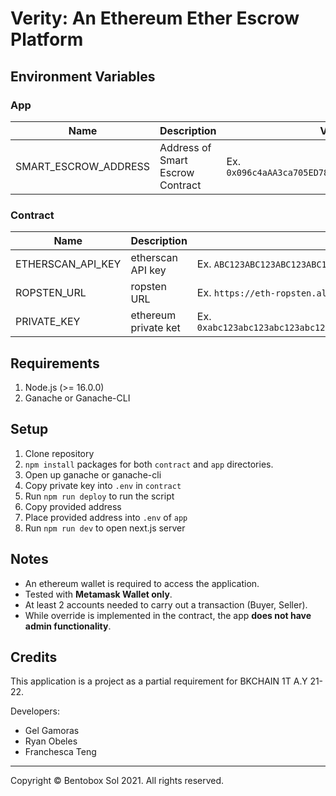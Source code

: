 # Verity: An Ethereum Ether Escrow Platform

## Environment Variables

### App
| Name      | Description | Value |
| ----------- | ----------- | ----------- |
| SMART_ESCROW_ADDRESS | Address of Smart Escrow Contract | Ex. `0x096c4aAA3ca705ED78C284238091D98F20e92061` |

### Contract
| Name      | Description | Value |
| ----------- | ----------- | ----------- |
| ETHERSCAN_API_KEY | etherscan API key | Ex. `ABC123ABC123ABC123ABC123ABC123ABC1` |
| ROPSTEN_URL | ropsten URL | Ex. `https://eth-ropsten.alchemyapi.io/v2/<YOUR ALCHEMY KEY>` |
| PRIVATE_KEY | ethereum private ket | Ex. `0xabc123abc123abc123abc123abc123abc123abc123abc123abc123abc123abc1`|

## Requirements
1. Node.js (>= 16.0.0)
2. Ganache or Ganache-CLI

## Setup
1. Clone repository
2. `npm install` packages for both `contract` and `app` directories.
3. Open up ganache or ganache-cli
4. Copy private key into `.env` in `contract`
5. Run `npm run deploy` to run the script
6. Copy provided address
7. Place provided address into `.env` of `app`
8. Run `npm run dev` to open next.js server

## Notes
- An ethereum wallet is required to access the application.
- Tested with **Metamask Wallet only**.
- At least 2 accounts needed to carry out a transaction (Buyer, Seller).
- While override is implemented in the contract, the app **does not have admin functionality**.

## Credits

This application is a project as a partial requirement for BKCHAIN 1T A.Y 21-22.

Developers:
- Gel Gamoras
- Ryan Obeles
- Franchesca Teng

***

Copyright &copy; Bentobox Sol 2021. All rights reserved.
